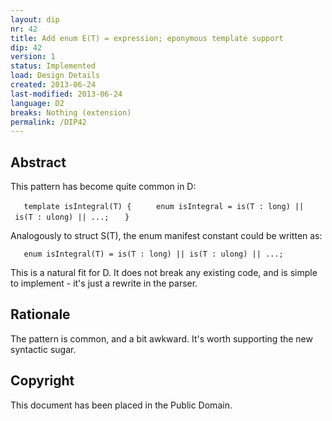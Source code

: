 ```yaml
---
layout: dip
nr: 42
title: Add enum E(T) = expression; eponymous template support
dip: 42
version: 1
status: Implemented
load: Design Details
created: 2013-06-24
last-modified: 2013-06-24
language: D2
breaks: Nothing (extension)
permalink: /DIP42
---
```


Abstract
--------

This pattern has become quite common in D:

`   template isIntegral(T) {`
`     enum isIntegral = is(T : long) || is(T : ulong) || ...;`
`   }`

Analogously to struct S(T), the enum manifest constant could be written
as:

`   enum isIntegral(T) = is(T : long) || is(T : ulong) || ...;`

This is a natural fit for D. It does not break any existing code, and is
simple to implement - it's just a rewrite in the parser.

Rationale
---------

The pattern is common, and a bit awkward. It's worth supporting the new
syntactic sugar.

Copyright
---------

This document has been placed in the Public Domain.
